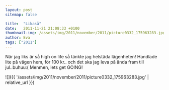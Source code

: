 ```yaml
---
layout: post
sitemap: false

title:  "Likaså"
date:   2011-11-21 21:08:33 +0100
thumbnail-img: /assets/img/2011/november/2011/picture0332_175963283.jpg
author: Eva
tags: ["2011"]
---
```


När jag liks är så high on life så tänkte jag helstäda lägenheten! Handlade lite på vägen hem, för 100 kr.. och det ska jag leva på ända fram till jul..buhuu:( Menmen, lets get GOING!

![]({{ '/assets/img/2011/november/2011/picture0332_175963283.jpg'  | relative_url }})

